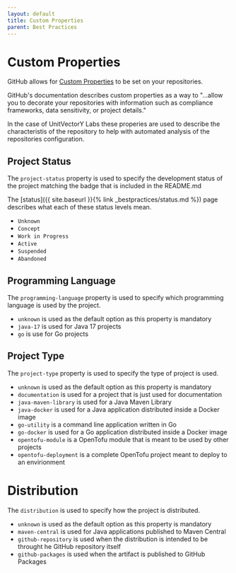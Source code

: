 ```yaml
---
layout: default
title: Custom Properties
parent: Best Practices
---
```


# Custom Properties

GitHub allows for [Custom Properties](https://docs.github.com/en/organizations/managing-organization-settings/managing-custom-properties-for-repositories-in-your-organization) to be set on your repositories.

GitHub's documentation describes custom properties as a way to "...allow you to decorate your repositories with information such as compliance frameworks, data sensitivity, or project details."

In the case of UnitVectorY Labs these properies are used to describe the characteristis of the repository to help with automated analysis of the repositories configuration.

## Project Status

The `project-status` property is used to specify the development status of the project matching the badge that is included in the README.md

The [status]({{ site.baseurl }}{% link _bestpractices/status.md %}) page describes what each of these status levels mean.

- `Unknown`
- `Concept`
- `Work in Progress`
- `Active`
- `Suspended`
- `Abandoned`

## Programming Language

The `programming-language` property is used to specify which programming language is used by the project.

- `unknown` is used as the default option as this property is mandatory
- `java-17` is used for Java 17 projects
- `go` is use for Go projects

## Project Type

The `project-type` property is used to specify the type of project is used.

- `unknown` is used as the default option as this property is mandatory
- `documentation` is used for a project that is just used for documentation
- `java-maven-library` is used for a Java Maven Library
- `java-docker` is used for a Java application distributed inside a Docker image
- `go-utility` is a command line application written in Go
- `go-docker` is used for a Go application distributed inside a Docker image
- `opentofu-module` is a OpenTofu module that is meant to be used by other projects
- `opentofu-deployment` is a complete OpenTofu project meant to deploy to an envirionment

# Distribution

The `distribution` is used to specify how the project is distributed.

- `unknown` is used as the default option as this property is mandatory
- `maven-central` is used for Java applications published to Maven Central
- `github-repository` is used when the distribution is intended to be throught he GitHub repository itself
- `github-packages` is used when the artifact is published to GitHub Packages

